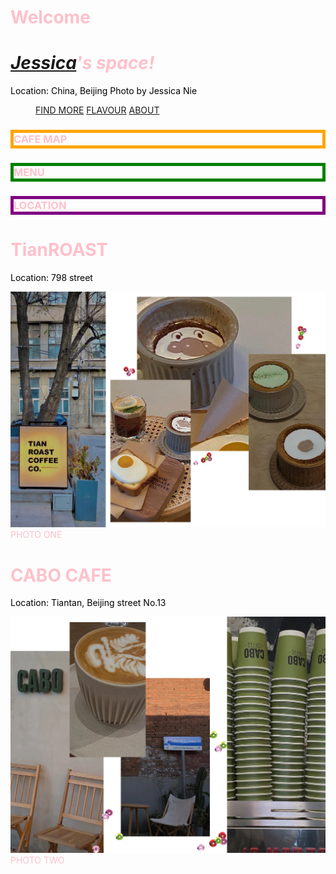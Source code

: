  <!doctype html>
<head>
	<meta charset="UTF-8">
	<title>Beijing cafe map</title>
  
</head>  

<body>	
	<style>
body {background-image src="bg1.jpg";}
		
 <h1="color: Purple;">
  h1 {font-size: 250%;}
    h2{color: orange;}
    h2 {font-size: 300%;}
    h3{color: pink;}
    p {color: black;}
    div {color: pink;}
    
</style>
 <div>
         
  <div id="HomePage"> <h1 id="Welcome">Welcome</h1>

  <h1><i><a href="Jessica">Jessica</a>'s space!</i></h1>
                               <div class="divider"></div>
                            
</div>

<p>Location: China, Beijing  
	Photo by Jessica Nie<br></p>
<figure class="hover-menu">

  <div>
    <a href="#">FIND MORE</a>
    <a href="#">FLAVOUR</a>
    <a href="#">ABOUT</a>
  </div>
</figure>

<h3 style="border: 5px solid orange;">CAFE MAP</h3>
<h3 style="border: 5px solid green;">MENU</h3>
<h3 style="border: 5px solid purple;">LOCATION</h3>



<h1>TianROAST</h1>
<p>Location: 798 street</p>
<div class="coffee">
  <a target="_blank" href="cafe1.png">
    <img src="cafe1.png" alt="cafe1">
  </a>
  <div class="desc">PHOTO ONE</div>
</div>



<h1>CABO CAFE</h1>
<p>Location:  Tiantan, Beijing street No.13 </p>
    	
<div class="coffee">
  <a target="_blank" href="cafe2.png">
    <img src="cafe2.png" alt="cafe2" >
  </a>
  <div class="desc">PHOTO TWO</div>
</div>


</body>
</html>
